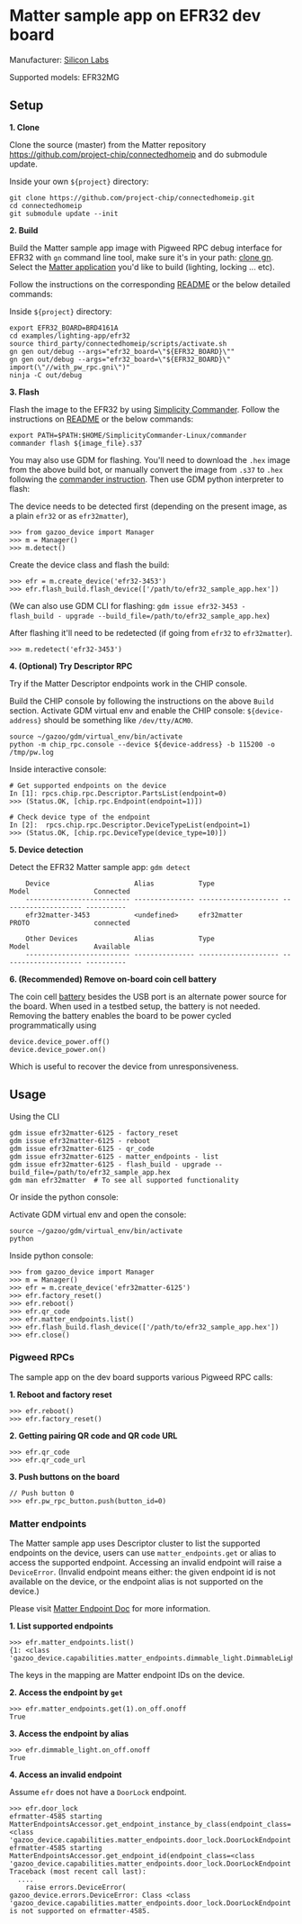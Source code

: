 # Matter sample app on EFR32 dev board

Manufacturer: [Silicon Labs](https://www.silabs.com/)

Supported models: EFR32MG

## Setup

**1. Clone**

Clone the source (master) from the Matter repository
https://github.com/project-chip/connectedhomeip and do submodule update.

Inside your own `${project}` directory:

```
git clone https://github.com/project-chip/connectedhomeip.git
cd connectedhomeip
git submodule update --init
```

**2. Build**

Build the Matter sample app image with Pigweed RPC debug interface for EFR32
with `gn` command line tool, make sure it's in your path:
[clone gn](https://gn.googlesource.com/gn/). Select the
[Matter application](https://github.com/project-chip/connectedhomeip/tree/master/examples)
you'd like to build (lighting, locking ... etc).

Follow the instructions on the corresponding
[README](https://github.com/project-chip/connectedhomeip/tree/master/examples/lighting-app/efr32#building)
or the below detailed commands:

Inside `${project}` directory:

```
export EFR32_BOARD=BRD4161A
cd examples/lighting-app/efr32
source third_party/connectedhomeip/scripts/activate.sh
gn gen out/debug --args="efr32_board=\"${EFR32_BOARD}\""
gn gen out/debug --args="efr32_board=\"${EFR32_BOARD}\" import(\"//with_pw_rpc.gni\")"
ninja -C out/debug
```

**3. Flash**

Flash the image to the EFR32 by using
[Simplicity Commander](https://community.silabs.com/s/article/simplicity-commander?language=en_US).
Follow the instructions on
[README](https://github.com/project-chip/connectedhomeip/tree/master/examples/lighting-app/efr32#flashing-the-application)
or the below commands:

```
export PATH=$PATH:$HOME/SimplicityCommander-Linux/commander
commander flash ${image_file}.s37
```

You may also use GDM for flashing. You'll need to download the `.hex` image from
the above build bot, or manually convert the image from `.s37` to `.hex`
following the
[commander instruction](https://www.silabs.com/documents/public/user-guides/ug162-simplicity-commander-reference-guide.pdf).
Then use GDM python interpreter to flash:

The device needs to be detected first (depending on the present image, as a
plain `efr32` or as `efr32matter`),

```
>>> from gazoo_device import Manager
>>> m = Manager()
>>> m.detect()
```

Create the device class and flash the build:

```
>>> efr = m.create_device('efr32-3453')
>>> efr.flash_build.flash_device(['/path/to/efr32_sample_app.hex'])
```

(We can also use GDM CLI for flashing: `gdm issue efr32-3453 - flash_build -
upgrade --build_file=/path/to/efr32_sample_app.hex`)

After flashing it'll need to be redetected (if going from `efr32` to
`efr32matter`).

```
>>> m.redetect('efr32-3453')
```

**4. (Optional) Try Descriptor RPC**

Try if the Matter Descriptor endpoints work in the CHIP console.

Build the CHIP console by following the instructions on the above `Build`
section. Activate GDM virtual env and enable the CHIP console:
`${device-address}` should be something like `/dev/tty/ACM0`.

```
source ~/gazoo/gdm/virtual_env/bin/activate
python -m chip_rpc.console --device ${device-address} -b 115200 -o /tmp/pw.log
```

Inside interactive console:

```
# Get supported endpoints on the device
In [1]: rpcs.chip.rpc.Descriptor.PartsList(endpoint=0)
>>> (Status.OK, [chip.rpc.Endpoint(endpoint=1)])

# Check device type of the endpoint
In [2]:  rpcs.chip.rpc.Descriptor.DeviceTypeList(endpoint=1)
>>> (Status.OK, [chip.rpc.DeviceType(device_type=10)])
```

**5. Device detection**

Detect the EFR32 Matter sample app: `gdm detect`

```
    Device                     Alias           Type                 Model                Connected
    -------------------------- --------------- -------------------- -------------------- ----------
    efr32matter-3453           <undefined>     efr32matter          PROTO                connected

    Other Devices              Alias           Type                 Model                Available
    -------------------------- --------------- -------------------- -------------------- ----------
```

**6. (Recommended) Remove on-board coin cell battery**

The coin cell [battery](images/efr32_battery.jpg)
besides the USB port is an alternate power source for the board. When used in a
testbed setup, the battery is not needed. Removing the battery enables the board
to be power cycled programmatically using

```
device.device_power.off()
device.device_power.on()
```

Which is useful to recover the device from unresponsiveness.

## Usage

Using the CLI

```
gdm issue efr32matter-6125 - factory_reset
gdm issue efr32matter-6125 - reboot
gdm issue efr32matter-6125 - qr_code
gdm issue efr32matter-6125 - matter_endpoints - list
gdm issue efr32matter-6125 - flash_build - upgrade --build_file=/path/to/efr32_sample_app.hex
gdm man efr32matter  # To see all supported functionality
```

Or inside the python console:

Activate GDM virtual env and open the console:

```
source ~/gazoo/gdm/virtual_env/bin/activate
python
```

Inside python console:

```
>>> from gazoo_device import Manager
>>> m = Manager()
>>> efr = m.create_device('efr32matter-6125')
>>> efr.factory_reset()
>>> efr.reboot()
>>> efr.qr_code
>>> efr.matter_endpoints.list()
>>> efr.flash_build.flash_device(['/path/to/efr32_sample_app.hex'])
>>> efr.close()
```

### Pigweed RPCs

The sample app on the dev board supports various Pigweed RPC calls:

**1. Reboot and factory reset**

```
>>> efr.reboot()
>>> efr.factory_reset()
```

**2. Getting pairing QR code and QR code URL**

```
>>> efr.qr_code
>>> efr.qr_code_url
```

**3. Push buttons on the board**

```
// Push button 0
>>> efr.pw_rpc_button.push(button_id=0)
```

### Matter endpoints

The Matter sample app uses Descriptor cluster to list the supported endpoints on
the device, users can use `matter_endpoints.get` or alias to access the
supported endpoint. Accessing an invalid endpoint will raise a `DeviceError`.
(Invalid endpoint means either: the given endpoint id is not available on the
device, or the endpoint alias is not supported on the device.)

Please visit [Matter Endpoint Doc](../Matter_endpoints.md) for more information.

**1. List supported endpoints**

```
>>> efr.matter_endpoints.list()
{1: <class 'gazoo_device.capabilities.matter_endpoints.dimmable_light.DimmableLightEndpoint'>}
```

The keys in the mapping are Matter endpoint IDs on the device.

**2. Access the endpoint by `get`**

```
>>> efr.matter_endpoints.get(1).on_off.onoff
True
```

**3. Access the endpoint by alias**

```
>>> efr.dimmable_light.on_off.onoff
True
```

**4. Access an invalid endpoint**

Assume `efr` does not have a `DoorLock` endpoint.

```
>>> efr.door_lock
efrmatter-4585 starting MatterEndpointsAccessor.get_endpoint_instance_by_class(endpoint_class=<class 'gazoo_device.capabilities.matter_endpoints.door_lock.DoorLockEndpoint'>)
efrmatter-4585 starting MatterEndpointsAccessor.get_endpoint_id(endpoint_class=<class 'gazoo_device.capabilities.matter_endpoints.door_lock.DoorLockEndpoint'>)
Traceback (most recent call last):
  ....
    raise errors.DeviceError(
gazoo_device.errors.DeviceError: Class <class 'gazoo_device.capabilities.matter_endpoints.door_lock.DoorLockEndpoint'> is not supported on efrmatter-4585.
```
